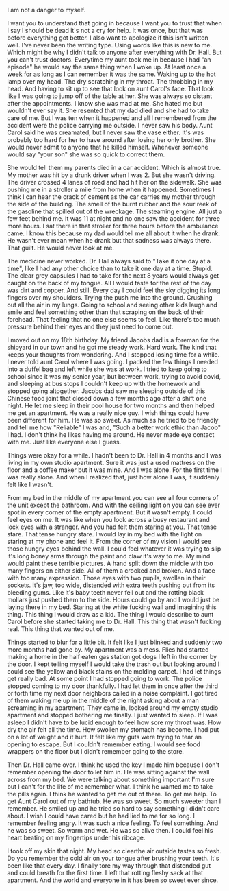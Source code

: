 I am not a danger to myself. 

I want you to understand that going in because I want you to trust that when I say I should be dead it's not a cry for help. It was once, but that was before everything got better. I also want to apologize if this isn't written well. I've never been the writing type. Using words like this is new to me. Which might be why I didn't talk to anyone after everything with Dr. Hall. But you can't trust doctors. Everytime my aunt took me in because I had "an episode" he would say the same thing when I woke up. At least once a week for as long as I can remember it was the same. Waking up to the hot lamp over my head. The dry scratching in my throat. The throbbing in my head. And having to sit up to see that look on aunt Carol's face. That look like I was going to jump off of the table at her. She was always so distant after the appointments. I know she was mad at me. She hated me but wouldn't ever say it. She resented that my dad died and she had to take care of me. But I was ten when it happened and all I remembered from the accident were the police carrying me outside. I never saw his body. Aunt Carol said he was creamated, but I never saw the vase either. It's was probably too hard for her to have around after losing her only brother. She would never admit to anyone that he killed himself. Whenever someone would say "your son" she was so quick to correct them. 

She would tell them my parents died in a car accident. Which is almost true. My mother was hit by a drunk driver when I was 2. But she wasn't driving. The driver crossed 4 lanes of road and had hit her on the sidewalk. She was pushing me in a stroller a mile from home when it happened. Sometimes I think I can hear the crack of cement as the car carries my mother through the side of the building. The smell of the burnt rubber and the sour reek of the gasoline that spilled out of the wreckage. The steaming engine. All just a few feet behind me. It was 11 at night and no one saw the accident for three more hours. I sat there in that stroller for three hours before the ambulance came. I know this because my dad would tell me all about it when he drank. He wasn't ever mean when he drank but that sadness was always there. That guilt. He would never look at me. 

The medicine never worked. Dr. Hall always said to "Take it one day at a time", like I had any other choice than to take it one day at a time. Stupid. The clear grey capsules I had to take for the next 8 years would always get caught on the back of my tongue. All I would taste for the rest of the day was dirt and copper. And still. Every day I could feel the sky digging its long fingers over my shoulders. Trying the push me into the ground. Crushing out all the air in my lungs. Going to school and seeing other kids laugh and smile and feel something other than that scraping on the back of their forehead. That feeling that no one else seems to feel. Like there's too much pressure behind their eyes and they just need to come out. 

I moved out on my 18th birthday. My friend Jacobs dad is a foreman for the shipyard in our town and he got me steady work. Hard work. The kind that keeps your thoughts from wondering. And I stopped losing time for a while. I never told aunt Carol where I was going. I packed the few things I needed into a duffel bag and left while she was at work. I tried to keep going to school since it was my senior year, but between work, trying to avoid covid, and sleeping at bus stops I couldn't keep up with the homework and stopped going altogether. Jacobs dad saw me sleeping outside of this Chinese food joint that closed down a few months ago after a shift one night. He let me sleep in their pool house for two months and then helped me get an apartment.  He was a really nice guy. I wish things could have been different for him. He was so sweet. As much as he tried to be friendly and tell me how "Reliable" I was and, "Such a better work ethic than Jacob" I had. I don't think he likes having me around. He never made eye contact with me. Just like everyone else I guess. 

Things were okay for a while. I hadn't been to Dr. Hall in 4 months and I was living in my own studio apartment. Sure it was just a used mattress on the floor and a coffee maker but it was mine. And I was alone. For the first time I was really alone. And when I realized that, just how alone I was, it suddenly felt like I wasn't. 

From my bed in the middle of my apartment you can see all four corners of the unit except the bathroom. And with the ceiling light on you can see ever spot in every corner of the empty apartment. But it wasn't empty. I could feel eyes on me. It was like when you look across a busy restaurant and lock eyes with a stranger. And you had felt them staring at you. That tense stare. That tense hungry stare. I would lay in my bed with the light on staring at my phone and feel it. From the corner of my vision I would see those hungry eyes behind the wall. I could feel whatever it was trying to slip it's long boney arms through the paint and claw it's way to me. My mind would paint these terrible pictures. A hand split down the middle with too many fingers on either side. All of them a crooked and broken. And a face with too many expression. Those eyes with two pupils, swollen in their sockets. It's jaw, too wide, distended with extra teeth pushing out from its bleeding gums. Like it's baby teeth never fell out and the rotting black mollars just pushed them to the side. Hours could go by and I would just be laying there in my bed. Staring at the white fucking wall and imagining this thing. This thing I would draw as a kid. The thing I would describe to aunt Carol before she started taking me to Dr. Hall. This thing that wasn't fucking real. This thing that wanted out of me. 

Things started to blur for a little bit. It felt like I just blinked and suddenly two more months had gone by. My apartment was a mess. Flies had started making a home in the half eaten gas station got dogs I left in the corner by the door. I kept telling myself I would take the trash out but looking around I could see the yellow and black stains on the molding carpet. I had let things get really bad. At some point I had stopped going to work. The police stopped coming to my door thankfully. I had let them in once after the third or forth time my next door neighbors called in a noise complaint. I got tired of them waking me up in the middle of the night asking about a man screaming in my apartment. They came in, looked around my empty studio apartment and stopped bothering me finally. I just wanted to sleep. If I was asleep I didn't have to be lucid enough to feel how sore my throat was. How dry the air felt all the time. How swollen my stomach has become. I had put on a lot of weight and it hurt. It felt like my guts were trying to tear an opening to escape. But I couldn't remember eating. I would see food wrappers on the floor but I didn't remember going to the store.

Then Dr. Hall came over. I think he used the key I made him because I don't remember opening the door to let him in. He was sitting against the wall across from my bed. We were talking about something important I'm sure but I can't for the life of me remember what. I think he wanted me to take the pills again. I think he wanted to get me out of there. To get me help. To get Aunt Carol out of my bathtub. He was so sweet. So much sweeter than I remember. He smiled up and he tried so hard to say something I didn't care about. I wish I could have cared but he had lied to me for so long. I remember feeling angry. It was such a nice feeling. To feel something. And he was so sweet. So warm and wet. He was so alive then. I could feel his heart beating on my fingertips under his ribcage. 

I took off my skin that night. My head so clearthe air outside tastes so fresh. Do you remember the cold air on your tongue after brushing your teeth. It's been like that every day. I finally tore my way through that distended gut and could breath for the first time. I left that rotting fleshy sack at that apartment. And the world and everyone in it has been so sweet ever since.